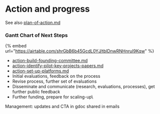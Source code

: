 # Action and progress

See also [plan-of-action.md](../readme/plan-of-action.md "mention")



### Gantt Chart of Next Steps

{% embed url="https://airtable.com/shrGbB6b45GcdL0YJ/tblDnwRNHnruI9Kqw" %}

* [action-build-founding-committee.md](action-build-founding-committee.md "mention")
* [action-identify-pilot-key-projects-papers.md](action-identify-pilot-key-projects-papers.md "mention")
* [action-set-up-platforms.md](action-set-up-platforms.md "mention")
* Initial evaluations, feedback on the process
* Revise process, further set of evaluations
* Disseminate and communicate (research, evaluations, processes), get further public feedback
* Further funding, prepare for scaling-up\


Management: updates and CTA in gdoc shared in emails
